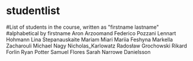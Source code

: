 # studentlist
#List of students in the course, written as "firstname lastname"
#alphabetical by firstname
Aron Arzoomand
Federico Pozzani
Lennart Hohmann
Lina Stepanauskaite
Mariam Miari
Mariia Feshyna
Markella Zacharouli
Michael Nagy 
Nicholas_Karlowatz
Radosław Grochowski
Rikard Forlin 
Ryan Potter
Samuel Flores
Sarah Narrowe Danielsson

